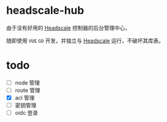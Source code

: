 # headscale-hub

由于没有好用的 [Headscale](https://headscale.net/) 控制器的后台管理中心，

随即使用 `VUE` `GO` 开发，并独立与 [Headscale](https://headscale.net/) 运行，不破坏其库表。

# todo

- [ ] node 管理
- [ ] route 管理
- [x] acl 管理
- [ ] 密钥管理
- [ ] oidc 登录